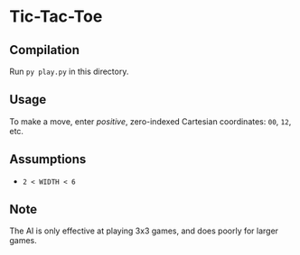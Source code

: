 # Tic-Tac-Toe

## Compilation
Run `py play.py` in this directory.

## Usage
To make a move, enter *positive*, zero-indexed Cartesian coordinates: `00`, `12`, etc.

## Assumptions
- `2 < WIDTH < 6`

## Note
The AI is only effective at playing 3x3 games, and does poorly for larger games.
